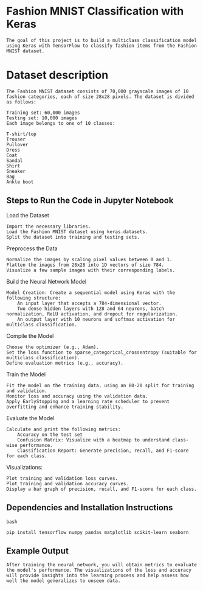 
# Fashion MNIST Classification with Keras

    The goal of this project is to build a multiclass classification model using Keras with TensorFlow to classify fashion items from the Fashion MNIST dataset.



# Dataset description

    The Fashion MNIST dataset consists of 70,000 grayscale images of 10 fashion categories, each of size 28x28 pixels. The dataset is divided as follows:

    Training set: 60,000 images
    Testing set: 10,000 images
    Each image belongs to one of 10 classes:

    T-shirt/top
    Trouser
    Pullover
    Dress
    Coat
    Sandal
    Shirt
    Sneaker
    Bag
    Ankle boot



## Steps to Run the Code in Jupyter Notebook

Load the Dataset

    Import the necessary libraries.
    Load the Fashion MNIST dataset using keras.datasets.
    Split the dataset into training and testing sets.

Preprocess the Data

    Normalize the images by scaling pixel values between 0 and 1.
    Flatten the images from 28x28 into 1D vectors of size 784.
    Visualize a few sample images with their corresponding labels.

Build the Neural Network Model

    Model Creation: Create a sequential model using Keras with the following structure:
        An input layer that accepts a 784-dimensional vector.
        Two dense hidden layers with 128 and 64 neurons, batch normalization, ReLU activation, and dropout for regularization.
        An output layer with 10 neurons and softmax activation for multiclass classification.

Compile the Model

    Choose the optimizer (e.g., Adam).
    Set the loss function to sparse_categorical_crossentropy (suitable for multiclass classification).
    Define evaluation metrics (e.g., accuracy).

Train the Model

    Fit the model on the training data, using an 80-20 split for training and validation.
    Monitor loss and accuracy using the validation data.
    Apply EarlyStopping and a learning rate scheduler to prevent overfitting and enhance training stability.

Evaluate the Model

    Calculate and print the following metrics:
        Accuracy on the test set
        Confusion Matrix: Visualize with a heatmap to understand class-wise performance.
        Classification Report: Generate precision, recall, and F1-score for each class.

Visualizations:

    Plot training and validation loss curves.
    Plot training and validation accuracy curves.
    Display a bar graph of precision, recall, and F1-score for each class.
## Dependencies and Installation Instructions
    bash

    pip install tensorflow numpy pandas matplotlib scikit-learn seaborn

## Example Output

    After training the neural network, you will obtain metrics to evaluate the model's performance. The visualizations of the loss and accuracy will provide insights into the learning process and help assess how well the model generalizes to unseen data.
